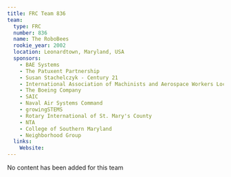 ```yaml
---
title: FRC Team 836
team:
  type: FRC
  number: 836
  name: The RoboBees
  rookie_year: 2002
  location: Leonardtown, Maryland, USA
  sponsors:
    - BAE Systems
    - The Patuxent Partnership
    - Susan Stachelczyk - Century 21
    - International Association of Machinists and Aerospace Workers Local Lodge 4
    - The Boeing Company
    - SAIC
    - Naval Air Systems Command
    - growingSTEMS
    - Rotary International of St. Mary's County
    - NTA
    - College of Southern Maryland
    - Neighborhood Group
  links:
    Website: 
---
```

No content has been added for this team